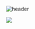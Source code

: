 ![header](https://capsule-render.vercel.app/api?type=waving&color=timeGradient&height=250&text=현석의%20Github&animation=twinkling&fontcolor=auto&fontSize=50&fontAlignY=35&desc=%20I'm%20Unity%20Developer.%20&descAlignY=50)

<a>
  <img align="center" src="https://github-readme-stats.vercel.app/api?username=leehs27&show_icons=true&hide=contribs,prs&count_private=true&theme=tokyonight&hide_border=true&locale=kr&hide_title=true"/> 
</a>
<!--![Top Langs](https://github-readme-stats.vercel.app/api/top-langs/?username=leehs27&layout=compact&exclude_repo=leehs27.github.com)-->
